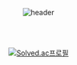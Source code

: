 

<div align = "center">

![header](https://capsule-render.vercel.app/api?type=waving&color=fffabd&height=150&section=header&text=~ing💡&fontColor=98d283&fontSize=70&animation=twinkling&fontAlignY=42&fontAlign=85)


<br/>

<br/>

[![Solved.ac프로필](http://mazassumnida.wtf/api/v2/generate_badge?boj=mayeelb)](https://solved.ac/mayeelb)

<br/>

<br/>
</div>
